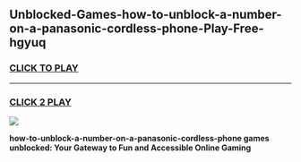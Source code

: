 
## Unblocked-Games-how-to-unblock-a-number-on-a-panasonic-cordless-phone-Play-Free-hgyuq
<h3>
<a href="https://premium76.site?title=how-to-unblock-a-number-on-a-panasonic-cordless-phone&ref=10A">CLICK TO PLAY</a></h3>
<hr>

<h3>
<a href="https://premium76.site?title=how-to-unblock-a-number-on-a-panasonic-cordless-phone&ref=10A">CLICK 2 PLAY</a>
  
</h3>

<a href="https://premium76.site?title=how-to-unblock-a-number-on-a-panasonic-cordless-phone&ref=10A"><img src="https://clearcache.store/games.png"></a>


**how-to-unblock-a-number-on-a-panasonic-cordless-phone games unblocked: Your Gateway to Fun and Accessible Online Gaming**
